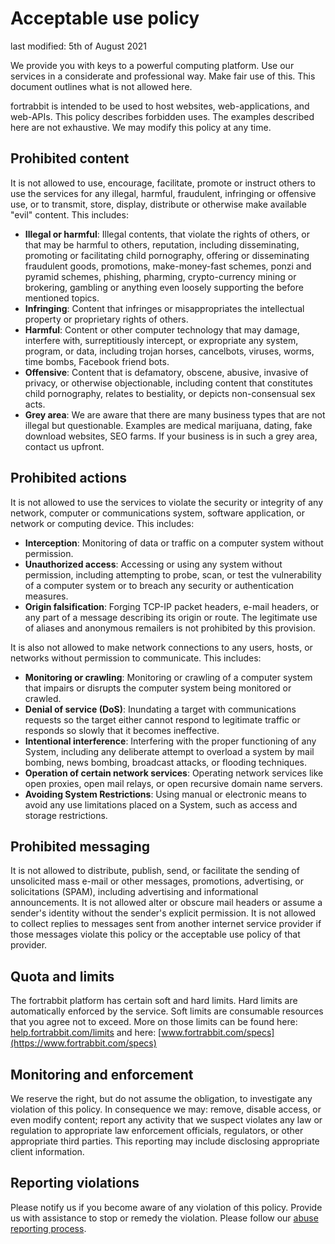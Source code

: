 # Acceptable use policy

last modified: 5th of August 2021

We provide you with keys to a powerful computing platform. Use our services in a considerate and professional way. Make fair use of this. This document outlines what is not allowed here.

fortrabbit is intended to be used to host websites, web-applications, and web-APIs. This policy describes forbidden uses. The examples described here are not exhaustive. We may modify this policy at any time.

## Prohibited content

It is not allowed to use, encourage, facilitate, promote or instruct others to use the services for any illegal, harmful, fraudulent, infringing or offensive use, or to transmit, store, display, distribute or otherwise make available "evil" content. This includes:

* **Illegal or harmful**: Illegal contents, that violate the rights of others, or that may be harmful to others, reputation, including disseminating, promoting or facilitating child pornography, offering or disseminating fraudulent goods, promotions, make-money-fast schemes, ponzi and pyramid schemes, phishing, pharming, crypto-currency mining or brokering, gambling or anything even loosely supporting the before mentioned topics.
* **Infringing**: Content that infringes or misappropriates the intellectual property or proprietary rights of others.
* **Harmful**: Content or other computer technology that may damage, interfere with, surreptitiously intercept, or expropriate any system, program, or data, including trojan horses, cancelbots, viruses, worms, time bombs, Facebook friend bots.
* **Offensive**: Content that is defamatory, obscene, abusive, invasive of privacy, or otherwise objectionable, including content that constitutes child pornography, relates to bestiality, or depicts non-consensual sex acts.
* **Grey area**: We are aware that there are many business types that are not illegal but questionable. Examples are medical marijuana, dating, fake download websites, SEO farms. If your business is in such a grey area, contact us upfront.


## Prohibited actions

It is not allowed to use the services to violate the security or integrity of any network, computer or communications system, software application, or network or computing device. This includes:

* **Interception**: Monitoring of data or traffic on a computer system without permission.
* **Unauthorized access**: Accessing or using any system without permission, including attempting to probe, scan, or test the vulnerability of a computer system or to breach any security or authentication measures.
* **Origin falsification**: Forging TCP-IP packet headers, e-mail headers, or any part of a message describing its origin or route. The legitimate use of aliases and anonymous remailers is not prohibited by this provision.

It is also not allowed to make network connections to any users, hosts, or networks without permission to communicate. This includes:

* **Monitoring or crawling**: Monitoring or crawling of a computer system that impairs or disrupts the computer system being monitored or crawled.
* **Denial of service (DoS)**: Inundating a target with communications requests so the target either cannot respond to legitimate traffic or responds so slowly that it becomes ineffective.
* **Intentional interference**: Interfering with the proper functioning of any System, including any deliberate attempt to overload a system by mail bombing, news bombing, broadcast attacks, or flooding techniques.
* **Operation of certain network services**: Operating network services like open proxies, open mail relays, or open recursive domain name servers.
* **Avoiding System Restrictions**: Using manual or electronic means to avoid any use limitations placed on a System, such as access and storage restrictions.

## Prohibited messaging

It is not allowed to distribute, publish, send, or facilitate the sending of unsolicited mass e-mail or other messages, promotions, advertising, or solicitations (SPAM), including advertising and informational announcements. It is not allowed alter or obscure mail headers or assume a sender's identity without the sender's explicit permission. It is not allowed to collect replies to messages sent from another internet service provider if those messages violate this policy or the acceptable use policy of that provider.

## Quota and limits

The fortrabbit platform has certain soft and hard limits. Hard limits are automatically enforced by the service. Soft limits are consumable resources that you agree not to exceed. More on those limits can be found here: [help.fortrabbit.com/limits](https://help.fortrabbit.com/limits) and here: [www.fortrabbit.com/specs](https://www.fortrabbit.com/specs)

## Monitoring and enforcement

We reserve the right, but do not assume the obligation, to investigate any violation of this policy. In consequence we may: remove, disable access, or even modify content; report any activity that we suspect violates any law or regulation to appropriate law enforcement officials, regulators, or other appropriate third parties. This reporting may include disclosing appropriate client information.

## Reporting violations

Please notify us if you become aware of any violation of this policy. Provide us with assistance to stop or remedy the violation. Please follow our [abuse reporting process](/vulnerability-reporting).
